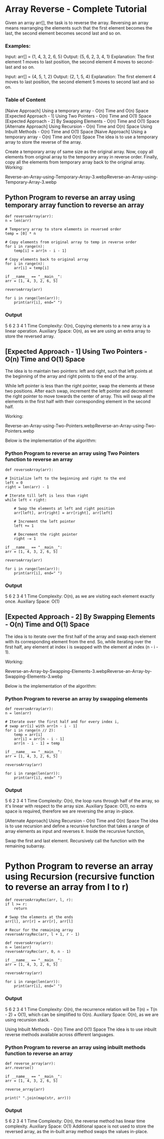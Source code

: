 # Array Reverse - Complete Tutorial

Given an array arr[], the task is to reverse the array. Reversing an array means rearranging the elements such that the first element becomes the last, the second element becomes second last and so on.

### Examples:

Input: arr[] = {1, 4, 3, 2, 6, 5}
Output: {5, 6, 2, 3, 4, 1}
Explanation: The first element 1 moves to last position, the second element 4 moves to second-last and so on.

Input: arr[] = {4, 5, 1, 2}
Output: {2, 1, 5, 4}
Explanation: The first element 4 moves to last position, the second element 5 moves to second last and so on.

### Table of Content

[Naive Approach] Using a temporary array - O(n) Time and O(n) Space
[Expected Approach - 1] Using Two Pointers - O(n) Time and O(1) Space
[Expected Approach - 2] By Swapping Elements - O(n) Time and O(1) Space
[Alternate Approach] Using Recursion - O(n) Time and O(n) Space
Using Inbuilt Methods - O(n) Time and O(1) Space
[Naive Approach] Using a temporary array - O(n) Time and O(n) Space
The idea is to use a temporary array to store the reverse of the array.

Create a temporary array of same size as the original array.
Now, copy all elements from original array to the temporary array in reverse order.
Finally, copy all the elements from temporary array back to the original array.
Working:

Reverse-an-Array-using-Temporary-Array-3.webpReverse-an-Array-using-Temporary-Array-3.webp

## Python Program to reverse an array using temporary array function to reverse an array
    def reverseArray(arr):
    n = len(arr)
    
    # Temporary array to store elements in reversed order
    temp = [0] * n
  
    # Copy elements from original array to temp in reverse order
    for i in range(n):
        temp[i] = arr[n - i - 1]
  
    # Copy elements back to original array
    for i in range(n):
        arr[i] = temp[i]

    if __name__ == "__main__":
    arr = [1, 4, 3, 2, 6, 5]

    reverseArray(arr)
  
    for i in range(len(arr)):
        print(arr[i], end=" ")

### Output
5 6 2 3 4 1 
Time Complexity: O(n), Copying elements to a new array is a linear operation.
Auxiliary Space: O(n), as we are using an extra array to store the reversed array.

## [Expected Approach - 1] Using Two Pointers - O(n) Time and O(1) Space
The idea is to maintain two pointers: left and right, such that left points at the beginning of the array and right points to the end of the array.

While left pointer is less than the right pointer, swap the elements at these two positions. After each swap, increment the left pointer and decrement the right pointer to move towards the center of array. This will swap all the elements in the first half with their corresponding element in the second half.

Working:

Reverse-an-Array-using-Two-Pointers.webpReverse-an-Array-using-Two-Pointers.webp


Below is the implementation of the algorithm:




### Python Program to reverse an array using Two Pointers function to reverse an array
    def reverseArray(arr):
    
    # Initialize left to the beginning and right to the end
    left = 0
    right = len(arr) - 1
  
    # Iterate till left is less than right
    while left < right:
        
        # Swap the elements at left and right position
        arr[left], arr[right] = arr[right], arr[left]
      
        # Increment the left pointer
        left += 1
      
        # Decrement the right pointer
        right -= 1

    if __name__ == "__main__":
    arr = [1, 4, 3, 2, 6, 5]

    reverseArray(arr)
  
    for i in range(len(arr)):
        print(arr[i], end=" ")

### Output
5 6 2 3 4 1 
Time Complexity: O(n), as we are visiting each element exactly once.
Auxiliary Space: O(1)

## [Expected Approach - 2] By Swapping Elements - O(n) Time and O(1) Space
The idea is to iterate over the first half of the array and swap each element with its corresponding element from the end. So, while iterating over the first half, any element at index i is swapped with the element at index (n - i - 1).

Working:

Reverse-an-Array-by-Swapping-Elements-3.webpReverse-an-Array-by-Swapping-Elements-3.webp


Below is the implementation of the algorithm:


### Python Program to reverse an array by swapping elements

    def reverseArray(arr):
    n = len(arr)
    
    # Iterate over the first half and for every index i,
    # swap arr[i] with arr[n - i - 1]
    for i in range(n // 2):
        temp = arr[i]
        arr[i] = arr[n - i - 1]
        arr[n - i - 1] = temp

    if __name__ == "__main__":
    arr = [1, 4, 3, 2, 6, 5]

    reverseArray(arr)
  
    for i in range(len(arr)):
        print(arr[i], end=" ")

### Output
5 6 2 3 4 1 
Time Complexity: O(n), the loop runs through half of the array, so it's linear with respect to the array size.
Auxiliary Space: O(1), no extra space is required, therefore we are reversing the array in-place.

[Alternate Approach] Using Recursion - O(n) Time and O(n) Space
The idea is to use recursion and define a recursive function that takes a range of array elements as input and reverses it. Inside the recursive function,

Swap the first and last element.
Recursively call the function with the remaining subarray.



# Python Program to reverse an array using Recursion (recursive function to reverse an array from l to r)
    def reverseArrayRec(arr, l, r):
    if l >= r:
        return
  
    # Swap the elements at the ends
    arr[l], arr[r] = arr[r], arr[l]
  
    # Recur for the remaining array
    reverseArrayRec(arr, l + 1, r - 1)

    def reverseArray(arr):
    n = len(arr)
    reverseArrayRec(arr, 0, n - 1)

    if __name__ == "__main__":
    arr = [1, 4, 3, 2, 6, 5]

    reverseArray(arr)
  
    for i in range(len(arr)):
        print(arr[i], end=" ")

### Output
5 6 2 3 4 1 
Time Complexity: O(n), the recurrence relation will be T(n) = T(n - 2) + O(1), which can be simplified to O(n).
Auxiliary Space: O(n), as we are using recursion stack.

Using Inbuilt Methods - O(n) Time and O(1) Space
The idea is to use inbuilt reverse methods available across different languages.




### Python Program to reverse an array using inbuilt methods function to reverse an array
    def reverse_array(arr):
    arr.reverse()

    if __name__ == "__main__":
    arr = [1, 4, 3, 2, 6, 5]

    reverse_array(arr)
  
    print(" ".join(map(str, arr))) 

### Output
5 6 2 3 4 1 
Time Complexity: O(n), the reverse method has linear time complexity.
Auxiliary Space: O(1) Additional space is not used to store the reversed array, as the in-built array method swaps the values in-place.
